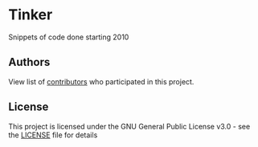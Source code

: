 # Tinker
Snippets of code done starting 2010

## Authors

View list of [contributors](https://github.com/sanand-eng/tinker/graphs/contributors) who participated in this project.

## License

This project is licensed under the GNU General Public License v3.0 - see the [LICENSE](LICENSE) file for details

